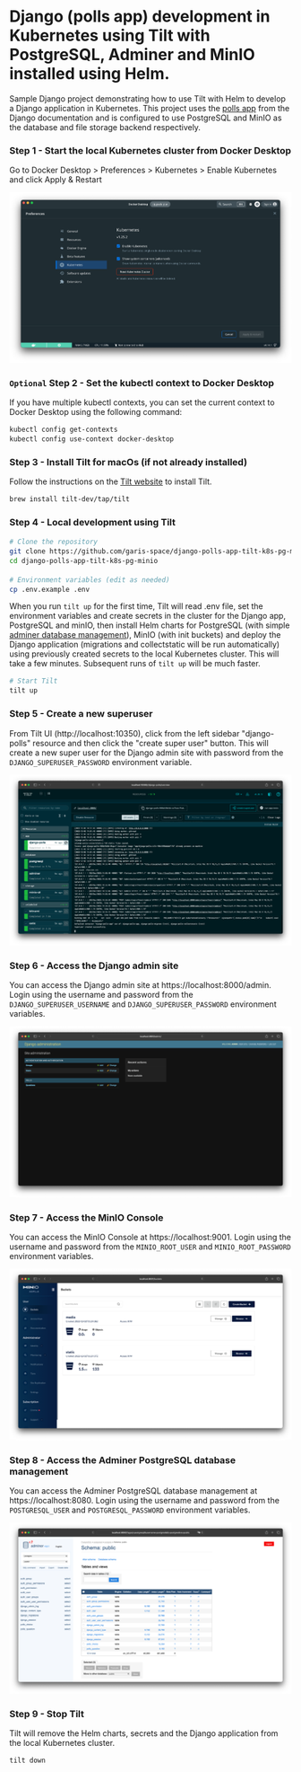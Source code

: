 # Django (polls app) development in Kubernetes using Tilt with PostgreSQL, Adminer and MinIO installed using Helm.

Sample Django project demonstrating how to use Tilt with Helm to develop a Django application in Kubernetes. This project uses the [polls app](https://docs.djangoproject.com/en/4.1/intro/tutorial01/) from the Django documentation and is configured to use PostgreSQL and MinIO as the database and file storage backend respectively.

### Step 1 - Start the local Kubernetes cluster from Docker Desktop
Go to Docker Desktop > Preferences > Kubernetes > Enable Kubernetes and click Apply & Restart

![Docker Desktop Settings](docs/docker-desktop-k8s-settings.png)

### `Optional` Step 2 - Set the kubectl context to Docker Desktop
If you have multiple kubectl contexts, you can set the current context to Docker Desktop using the following command:
```bash
kubectl config get-contexts
kubectl config use-context docker-desktop
```

### Step 3 - Install Tilt for macOs (if not already installed)
Follow the instructions on the [Tilt website](https://docs.tilt.dev/install.html) to install Tilt.
```bash
brew install tilt-dev/tap/tilt
```

### Step 4 - Local development using Tilt
```bash
# Clone the repository
git clone https://github.com/garis-space/django-polls-app-tilt-k8s-pg-minio.git
cd django-polls-app-tilt-k8s-pg-minio

# Environment variables (edit as needed)
cp .env.example .env
```

When you run `tilt up` for the first time, Tilt will read .env file, set the environment variables and create secrets in the cluster for the Django app, PostgreSQL and minIO, then install Helm charts for PostgreSQL (with simple [adminer database management](https://www.adminer.org/)), MinIO (with init buckets) and deploy the Django application (migrations and collectstatic will be run automatically) using previously created secrets to the local Kubernetes cluster. This will take a few minutes. Subsequent runs of `tilt up` will be much faster.

```bash
# Start Tilt
tilt up
```

### Step 5 - Create a new superuser
From Tilt UI (http://localhost:10350), click from the left sidebar "django-polls" resource and then click the "create super user" button. This will create a new super user for the Django admin site with password from the `DJANGO_SUPERUSER_PASSWORD` environment variable.

![Tilt UI Create superuser](docs/tilt-ui-create-superuser.png)

### Step 6 - Access the Django admin site
You can access the Django admin site at https://localhost:8000/admin. Login using the username and password from the `DJANGO_SUPERUSER_USERNAME` and `DJANGO_SUPERUSER_PASSWORD` environment variables.

![Django admin site](docs/django-admin-site.png)

### Step 7 - Access the MinIO Console
You can access the MinIO Console at https://localhost:9001. Login using the username and password from the `MINIO_ROOT_USER` and `MINIO_ROOT_PASSWORD` environment variables.

![MinIO Console](docs/minio-console.png)

### Step 8 - Access the Adminer PostgreSQL database management
You can access the Adminer PostgreSQL database management at https://localhost:8080. Login using the username and password from the `POSTGRESQL_USER` and `POSTGRESQL_PASSWORD` environment variables.

![Adminer](docs/adminer.png)

### Step 9 - Stop Tilt
Tilt will remove the Helm charts, secrets and the Django application from the local Kubernetes cluster.
```bash
tilt down
```
